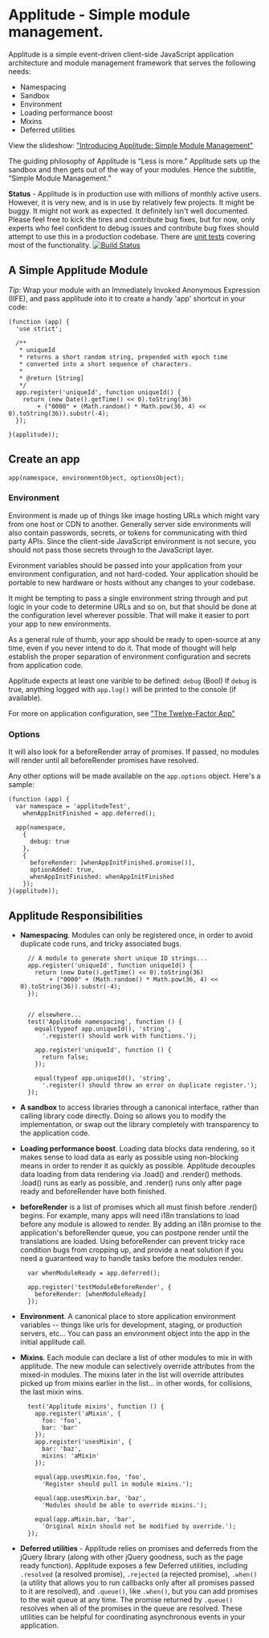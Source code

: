# Applitude - Simple module management.

Applitude is a simple event-driven client-side JavaScript application architecture and module management framework that serves the following needs:

* Namespacing
* Sandbox
* Environment
* Loading performance boost
* Mixins
* Deferred utilities

View the slideshow: ["Introducing Applitude: Simple Module Management"](https://docs.google.com/presentation/embed?id=1BQ6s5EzLqenWZX1RCUIgVlJViKzjZAvvxN4UVkQzspo&start=false&loop=false&delayms=10000)

The guiding philosophy of Applitude is “Less is more.” Applitude sets up the sandbox and then gets out of the way of your modules. Hence the subtitle, “Simple Module Management.”

**Status** - Applitude is in production use with millions of monthly active users. However, it is very new, and is in use by relatively few projects. It might be buggy. It might not work as expected. It definitely isn't well documented. Please feel free to kick the tires and contribute bug fixes, but for now, only experts who feel confident to debug issues and contribute bug fixes should attempt to use this in a production codebase.
There are [unit tests](http://applitude.herokuapp.com/) covering most of the functionality. [![Build Status](https://secure.travis-ci.org/dilvie/applitude.png)](http://travis-ci.org/dilvie/applitude)

## A Simple Applitude Module

*Tip:* Wrap your module with an Immediately Invoked Anonymous Expression (IIFE), and pass applitude into it to create a handy 'app' shortcut in your code:

    (function (app) {
      'use strict';
    
      /**
       * uniqueId
       * returns a short random string, prepended with epoch time
       * converted into a short sequence of characters.
       * 
       * @return [String] 
       */
      app.register('uniqueId', function uniqueId() {
        return (new Date().getTime() << 0).toString(36)
            + ("0000" + (Math.random() * Math.pow(36, 4) << 0).toString(36)).substr(-4);
      });
    
    }(applitude));

## Create an app

    app(namespace, environmentObject, optionsObject);

### Environment

Environment is made up of things like image hosting URLs which might vary from one host or CDN to another. Generally server side environments will also contain passwords, secrets, or tokens for communicating with third party APIs. Since the client-side JavaScript environment is not secure, you should not pass those secrets through to the JavaScript layer.

Evironment variables should be passed into your application from your environment configuration, and not hard-coded. Your application should be portable to new hardware or hosts without any changes to your codebase.

It might be tempting to pass a single environment string through and put logic in your code to determine URLs and so on, but that should be done at the configuration level wherever possible. That will make it easier to port your app to new environments.

As a general rule of thumb, your app should be ready to open-source at any time, even if you never intend to do it. That mode of thought will help establish the proper separation of environment configuration and secrets from application code.

Applitude expects at least one varible to be defined: `debug` (Bool) If `debug` is true, anything logged with `app.log()` will be printed to the console (if available).

For more on application configuration, see ["The Twelve-Factor App"](http://www.12factor.net/config)

### Options

It will also look for a beforeRender array of promises. If passed, no modules will render until all beforeRender promises have resolved.

Any other options will be made available on the `app.options` object. Here's a sample:

    (function (app) {
      var namespace = 'applitudeTest',
        whenAppInitFinished = app.deferred();
    
      app(namespace,
        {
          debug: true
        },
        {
          beforeRender: [whenAppInitFinished.promise()],
          optionAdded: true,
          whenAppInitFinished: whenAppInitFinished
        });
    }(applitude));

## Applitude Responsibilities

* **Namespacing**. Modules can only be registered once, in order to avoid duplicate code runs, and tricky associated bugs.

        // A module to generate short unique ID strings...
        app.register('uniqueId', function uniqueId() {
          return (new Date().getTime() << 0).toString(36)
              + ("0000" + (Math.random() * Math.pow(36, 4) << 0).toString(36)).substr(-4);
        });


        // elsewhere...
        test('Applitude namespacing', function () {
          equal(typeof app.uniqueId(), 'string',
            '.register() should work with functions.');
    
          app.register('uniqueId', function () {
            return false;
          });
    
          equal(typeof app.uniqueId(), 'string',
            '.register() should throw an error on duplicate register.');
        });

* **A sandbox** to access libraries through a canonical interface, rather than calling library code directly. Doing so allows you to modify the implementation, or swap out the library completely with transparency to the application code.

* **Loading performance boost**. Loading data blocks data rendering, so it makes sense to load data as early as possible using non-blocking means in order to render it as quickly as possible. Applitude decouples data loading from data rendering via .load() and .render() methods. .load() runs as early as possible, and .render() runs only after page ready and beforeRender have both finished.

* **beforeRender** is a list of promises which all must finish before .render() begins. For example, many apps will need i18n translations to load before any module is allowed to render. By adding an i18n promise to the application's beforeRender queue, you can postpone render until the translations are loaded. Using beforeRender can prevent tricky race condition bugs from cropping up, and provide a neat solution if you need a guaranteed way to handle tasks before the modules render.

        var whenModuleReady = app.deferred();
  
        app.register('testModuleBeforeRender', {
          beforeRender: [whenModuleReady]
        });

* **Environment**. A canonical place to store application environment variables -- things like urls for development, staging, or production servers, etc... You can pass an environment object into the app in the initial applitude call.

* **Mixins**. Each module can declare a list of other modules to mix in with applitude. The new module can selectively override attributes from the mixed-in modules. The mixins later in the list will override attributes picked up from mixins earlier in the list... in other words, for collisions, the last mixin wins.
    
        
        test('Applitude mixins', function () {
          app.register('aMixin', {
            foo: 'foo',
            bar: 'bar'
          });
          app.register('usesMixin', {
            bar: 'baz',
            mixins: 'aMixin'
          });
        
          equal(app.usesMixin.foo, 'foo',
            'Register should pull in module mixins.');
        
          equal(app.usesMixin.bar, 'baz',
            'Modules should be able to override mixins.');
        
          equal(app.aMixin.bar, 'bar',
            'Original mixin should not be modified by override.');
        });

* **Deferred utilities** - Applitude relies on promises and deferreds from the jQuery library (along with other jQuery goodness, such as the page ready function). Applitude exposes a few Deferred utilities, including `.resolved` (a resolved promise), `.rejected` (a rejected promise), `.when()` (a utility that allows you to run callbacks only after all promises passed to it are resolved), and `.queue()`, like `.when()`, but you can add promises to the wait queue at any time. The promise returned by `.queue()` resolves when all of the promises in the queue are resolved. These utilities can be helpful for coordinating asynchronous events in your application.